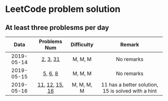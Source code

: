 # LeetCode problem solution
## At least three problesms per day

|    Data    |                  Problems Num                  | Difficulty | Remark |
| :--------: | :--------------------------------------------: | :--------: | :----: |
| 2019-05-14 | [2](./code/day1/2.add-two-numbers.java), [3](./code/day1/3.longest-substring-without-repeating-characters.java), [31](./code/day1/31.next-permutation.java) |  M, M, M   | No remarks |
| 2019-05-15 |                    [5](./code/day2/5.longest-palindromic-substring.java), [6](./code/day2/6.zig-zag-conversion.java), [8](./code/day2/8.string-to-integer-atoi.java)                     |  M, M, M | No remarks |
| 2019-05-16 | [11](./code/day3/11.container-with-most-water.java), [12](./code/day3/12.integer-to-roman.java), [15](./code/day3/15.3-sum.java), [16](./code/day3/16.3-sum-closest.java) | M, M, M, M | 11 has a better solution, 15 is solved with a hint|